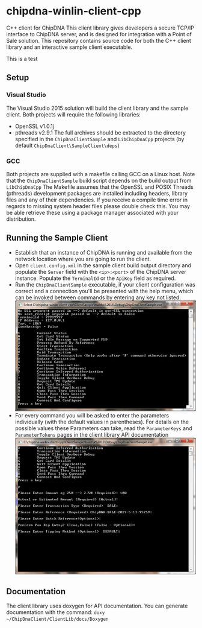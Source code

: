 # chipdna-winlin-client-cpp
C++ client for ChipDNA
This client library gives developers a secure TCP/IP interface to ChipDNA server, and is designed for integration with a Point of Sale solution. This repository contains source code for both the C++ client library and an interactive sample client executable.

This is a test

## Setup
### Visual Studio
The Visual Studio 2015 solution will build the client library and the sample client. Both projects will require the following libraries:
* OpenSSL v1.0.1j
* pthreads v2.9.1
The full archives should be extracted to the directory specified in the `ChipDnaClientSample` and `LibChipDnaCpp` projects (by default `ChipDnaClient\SampleClient\deps`)

### GCC
Both projects are supplied with a makefile calling GCC on a Linux host. Note that the `ChipDnaClientSample` build script depends on the build output from `LibChipDnaCpp`
The Makefile assumes that the OpenSSL and POSIX Threads (pthreads) development packages are installed including headers, library files and any of their dependencies. If you receive a compile time error in regards to missing system header files please double check this. You may be able retrieve these using a package manager associated with your distribution.

## Running the Sample Client
* Establish that an instance of ChipDNA is running and available from the network location where you are going to run the client.
* Open `client.config.xml` in the sample client build output directory and populate the `Server` field with the `<ip>:<port>` of the ChipDNA server instance. Populate the `TerminalId` or the `ApiKey` field as required.
* Run the `ChipDnaClientSample` executable, if your client configuration was correct and a connection you'll be presented with the help menu, which can be invoked between commands by entering any key not listed.
  ![](help_menu.png)
* For every command you will be asked to enter the parameters individually (with the default values in parentheses). For details on the possible values these Parameters can take, read the `ParameterKeys` and `ParameterTokens` pages in the client library API documentation
  ![](start_transaction.png)

## Documentation
The client library uses doxygen for API documentation. You can generate documentation with the command:
`doxy ~/ChipDnaClient/ClientLib/docs/Doxygen`
